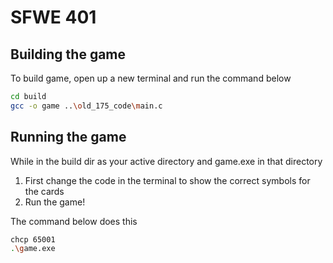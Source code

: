 # SFWE 401 

## Building the game
To build game, open up a new terminal and run the command below

```bash
cd build
gcc -o game ..\old_175_code\main.c
```

## Running the game

While in the build dir as your active directory and game.exe in that directory

1. First change the code in the terminal to show the correct symbols for the cards
2. Run the game!

The command below does this

```bash
chcp 65001
.\game.exe
```